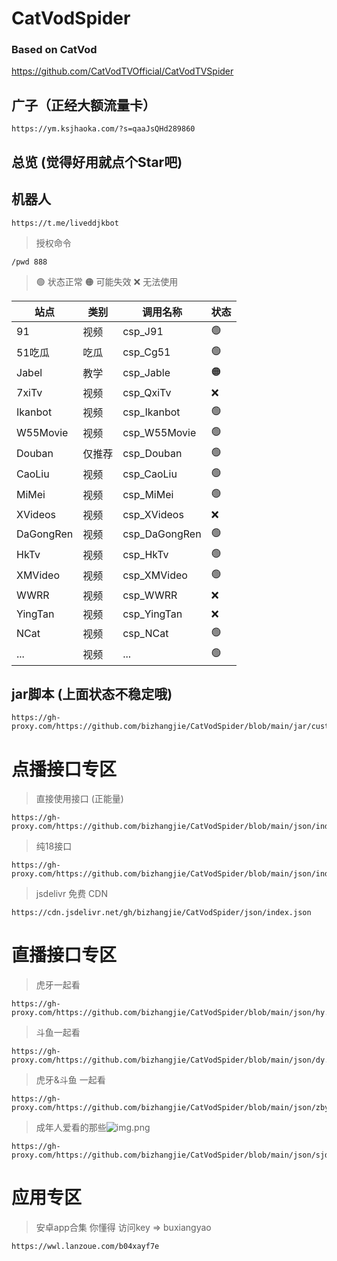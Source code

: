 # CatVodSpider
### Based on CatVod
https://github.com/CatVodTVOfficial/CatVodTVSpider

## 广子（正经大额流量卡）
```
https://ym.ksjhaoka.com/?s=qaaJsQHd289860
```

## 总览 (觉得好用就点个Star吧)

## 机器人
```shell
https://t.me/liveddjkbot
```
> 授权命令
```shell
/pwd 888
```

> 🟢 状态正常
> 🟠 可能失效
> ❌ 无法使用

| **站点**   | **类别** | **调用名称**      | **状态** |
|----------|--------|---------------| ------- |
| 91       | 视频     | csp_J91       | 🟢      |
| 51吃瓜     | 吃瓜     | csp_Cg51      | 🟢      |
| Jabel    | 教学     | csp_Jable     | 🟠      |
| 7xiTv    | 视频     | csp_QxiTv     | ❌       |
| Ikanbot  | 视频     | csp_Ikanbot   | 🟢      |
| W55Movie | 视频     | csp_W55Movie  | 🟢      |
| Douban   | 仅推荐    | csp_Douban    | 🟢      |
| CaoLiu   | 视频     | csp_CaoLiu    | 🟢      |
| MiMei    | 视频     | csp_MiMei     | 🟢      |
| XVideos  | 视频     | csp_XVideos   | ❌       |
| DaGongRen | 视频     | csp_DaGongRen | 🟢      |
| HkTv     | 视频     | csp_HkTv      | 🟢      |
| XMVideo  | 视频     | csp_XMVideo   | 🟢      |
| WWRR     | 视频     | csp_WWRR      | ❌       |
| YingTan  | 视频     | csp_YingTan   | ❌       |
| NCat     | 视频     | csp_NCat      | 🟢      |
| ...      | 视频     | ...           | 🟢      |


## jar脚本 (上面状态不稳定哦)
```shell
https://gh-proxy.com/https://github.com/bizhangjie/CatVodSpider/blob/main/jar/custom_spider.jar
```

# 点播接口专区

> 直接使用接口 (正能量)
```shell
https://gh-proxy.com/https://github.com/bizhangjie/CatVodSpider/blob/main/json/index.json
```

> 纯18接口
```shell
https://gh-proxy.com/https://github.com/bizhangjie/CatVodSpider/blob/main/json/index18.json
```

> jsdelivr 免费 CDN
```shell
https://cdn.jsdelivr.net/gh/bizhangjie/CatVodSpider/json/index.json
```

# 直播接口专区

> 虎牙一起看
```shell
https://gh-proxy.com/https://github.com/bizhangjie/CatVodSpider/blob/main/json/hy.txt
```

> 斗鱼一起看
```shell
https://gh-proxy.com/https://github.com/bizhangjie/CatVodSpider/blob/main/json/dy.txt
```

> 虎牙&斗鱼 一起看
```shell
https://gh-proxy.com/https://github.com/bizhangjie/CatVodSpider/blob/main/json/zbyqk.txt
```

> 成年人爱看的那些![img.png](img.png)
```shell
https://gh-proxy.com/https://github.com/bizhangjie/CatVodSpider/blob/main/json/sjdy.txt
```

# 应用专区

> 安卓app合集 你懂得 访问key => buxiangyao
```shell
https://wwl.lanzoue.com/b04xayf7e
```
